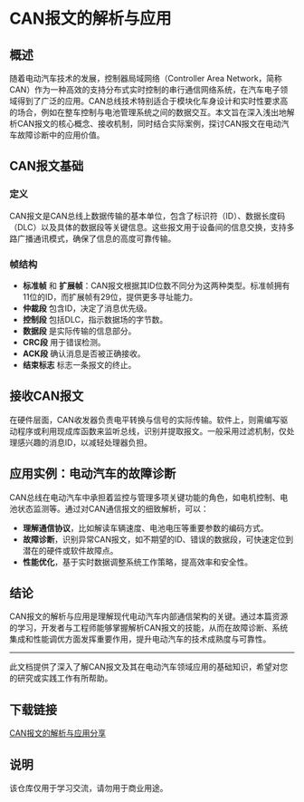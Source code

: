 # CAN报文的解析与应用

## 概述
随着电动汽车技术的发展，控制器局域网络（Controller Area Network，简称CAN）作为一种高效的支持分布式实时控制的串行通信网络系统，在汽车电子领域得到了广泛的应用。CAN总线技术特别适合于模块化车身设计和实时性要求高的场合，例如在整车控制与电池管理系统之间的数据交互。本文旨在深入浅出地解析CAN报文的核心概念、接收机制，同时结合实际案例，探讨CAN报文在电动汽车故障诊断中的应用价值。

## CAN报文基础

### 定义
CAN报文是CAN总线上数据传输的基本单位，包含了标识符（ID）、数据长度码（DLC）以及具体的数据段等关键信息。这些报文用于设备间的信息交换，支持多路广播通讯模式，确保了信息的高度可靠传输。

### 帧结构
- **标准帧** 和 **扩展帧**：CAN报文根据其ID位数不同分为这两种类型。标准帧拥有11位的ID，而扩展帧有29位，提供更多寻址能力。
- **仲裁段** 包含ID，决定了消息优先级。
- **控制段** 包括DLC，指示数据场的字节数。
- **数据段** 是实际传输的信息部分。
- **CRC段** 用于错误检测。
- **ACK段** 确认消息是否被正确接收。
- **结束标志** 标志一条报文的终止。

## 接收CAN报文
在硬件层面，CAN收发器负责电平转换与信号的实际传输。软件上，则需编写驱动程序或利用现成库函数来监听总线，识别并提取报文。一般采用过滤机制，仅处理感兴趣的消息ID，以减轻处理器负担。

## 应用实例：电动汽车的故障诊断
CAN总线在电动汽车中承担着监控与管理多项关键功能的角色，如电机控制、电池状态监测等。通过对CAN通信报文的细致解析，可以：
- **理解通信协议**，比如解读车辆速度、电池电压等重要参数的编码方式。
- **故障诊断**，识别异常CAN报文，如不期望的ID、错误的数据段，可快速定位到潜在的硬件或软件故障点。
- **性能优化**，基于实时数据调整系统工作策略，提高效率和安全性。

## 结论
CAN报文的解析与应用是理解现代电动汽车内部通信架构的关键。通过本篇资源的学习，开发者与工程师能够掌握解析CAN报文的技能，从而在故障诊断、系统集成和性能调优方面发挥重要作用，提升电动汽车的技术成熟度与可靠性。

---
此文档提供了深入了解CAN报文及其在电动汽车领域应用的基础知识，希望对您的研究或实践工作有所帮助。

## 下载链接
[CAN报文的解析与应用分享](https://pan.quark.cn/s/b4b7ecbc8d87)

## 说明

该仓库仅用于学习交流，请勿用于商业用途。

